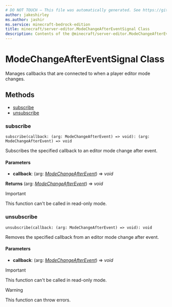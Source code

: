 ```yaml
---
# DO NOT TOUCH — This file was automatically generated. See https://github.com/mojang/minecraftapidocsgenerator to modify descriptions, examples, etc.
author: jakeshirley
ms.author: jashir
ms.service: minecraft-bedrock-edition
title: minecraft/server-editor.ModeChangeAfterEventSignal Class
description: Contents of the @minecraft/server-editor.ModeChangeAfterEventSignal class.
---
```

# ModeChangeAfterEventSignal Class

Manages callbacks that are connected to when a player editor mode changes.

## Methods
- [subscribe](#subscribe)
- [unsubscribe](#unsubscribe)

### **subscribe**
`
subscribe(callback: (arg: ModeChangeAfterEvent) => void): (arg: ModeChangeAfterEvent) => void
`

Subscribes the specified callback to an editor mode change after event.

#### **Parameters**
- **callback**: (arg: [*ModeChangeAfterEvent*](ModeChangeAfterEvent.md)) => *void*

**Returns** (arg: [*ModeChangeAfterEvent*](ModeChangeAfterEvent.md)) => *void*

> [!IMPORTANT]
> This function can't be called in read-only mode.

### **unsubscribe**
`
unsubscribe(callback: (arg: ModeChangeAfterEvent) => void): void
`

Removes the specified callback from an editor mode change after event.

#### **Parameters**
- **callback**: (arg: [*ModeChangeAfterEvent*](ModeChangeAfterEvent.md)) => *void*

> [!IMPORTANT]
> This function can't be called in read-only mode.

> [!WARNING]
> This function can throw errors.
